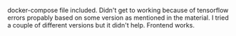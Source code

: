 docker-compose file included. Didn't get to working because of tensorflow 
errors propably based on some version as mentioned in the material. 
I tried a couple of different versions but it didn't help. Frontend works. 
